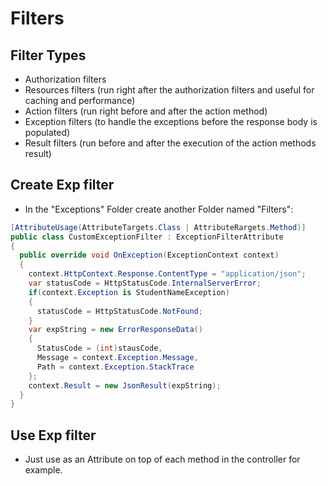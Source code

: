 # Filters

## Filter Types
- Authorization filters 
- Resources filters (run right after the authorization filters and useful for caching and performance)
- Action filters (run right before and after the action method)
- Exception filters (to handle the exceptions before the response body is populated)
- Result filters (run before and after the execution of the action methods result)


## Create Exp filter
- In the "Exceptions" Folder create another Folder named "Filters":
  
``` cs Title="CustomExceptionFilter.cs"
[AttributeUsage(AttributeTargets.Class | AttributeRargets.Method)] 
public class CustomExceptionFilter : ExceptionFilterAttribute
{
  public override void OnException(ExceptionContext context)
  {
    context.HttpContext.Response.ContentType = "application/json";
    var statusCode = HttpStatusCode.InternalServerError;
    if(context.Exception is StudentNameException)
    {
      statusCode = HttpStatusCode.NotFound;
    }
    var expString = new ErrorResponseData()
    {
      StatusCode = (int)stausCode,
      Message = context.Exception.Message,
      Path = context.Exception.StackTrace
    };
    context.Result = new JsonResult(expString);
  }
}
```

## Use Exp filter
- Just use as an Attribute on top of each method in the controller for example.

